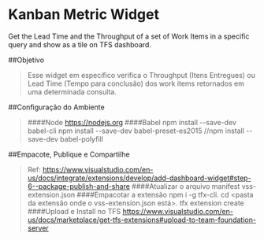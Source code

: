 # Kanban Metric Widget
Get the Lead Time and the Throughput of a set of Work Items in a specific query and show as a tile on TFS dashboard.

##Objetivo
>Esse widget em específico verifica o Throughput (Itens Entregues) ou Lead Time (Tempo para conclusão) dos work items retornados em uma determinada consulta.

##Configuração do Ambiente
>####Node
  https://nodejs.org
####Babel
	npm install --save-dev babel-cli
	npm install --save-dev babel-preset-es2015
	//npm install --save-dev babel-polyfill

##Empacote, Publique e Compartilhe
> Ref: https://www.visualstudio.com/en-us/docs/integrate/extensions/develop/add-dashboard-widget#step-6--package-publish-and-share
####Atualizar o arquivo manifest
	vss-extension.json
####Empacotar a extensão
	npm i -g tfx-cli.
	cd <pasta da extensão onde o vss-extension.json está>. 
	tfx extension create
####Upload e Install no TFS
https://www.visualstudio.com/en-us/docs/marketplace/get-tfs-extensions#upload-to-team-foundation-server
	